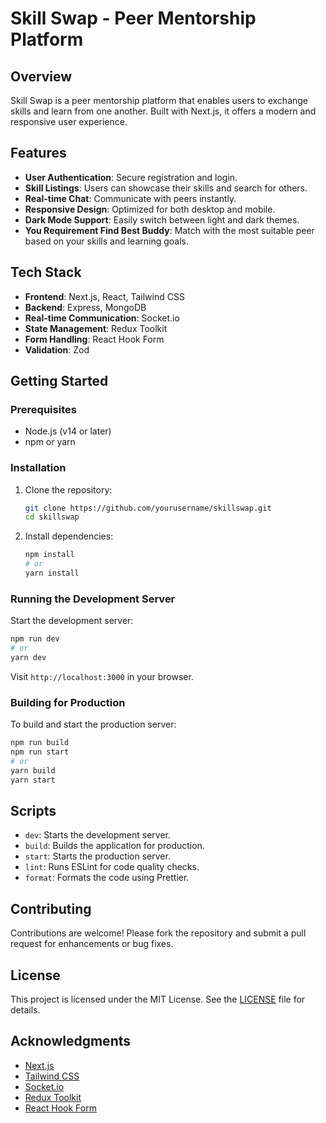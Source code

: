 # Skill Swap - Peer Mentorship Platform

## Overview
Skill Swap is a peer mentorship platform that enables users to exchange skills and learn from one another. Built with Next.js, it offers a modern and responsive user experience.

## Features
- **User Authentication**: Secure registration and login.
- **Skill Listings**: Users can showcase their skills and search for others.
- **Real-time Chat**: Communicate with peers instantly.
- **Responsive Design**: Optimized for both desktop and mobile.
- **Dark Mode Support**: Easily switch between light and dark themes.
- **You Requirement Find Best Buddy**: Match with the most suitable peer based on your skills and learning goals.

## Tech Stack
- **Frontend**: Next.js, React, Tailwind CSS
- **Backend**: Express, MongoDB
- **Real-time Communication**: Socket.io
- **State Management**: Redux Toolkit
- **Form Handling**: React Hook Form
- **Validation**: Zod

## Getting Started

### Prerequisites
- Node.js (v14 or later)
- npm or yarn

### Installation
1. Clone the repository:
   ```bash
   git clone https://github.com/yourusername/skillswap.git
   cd skillswap
   ```
   
2. Install dependencies:
   ```bash
   npm install
   # or
   yarn install
   ```

### Running the Development Server
Start the development server:
```bash
npm run dev
# or
yarn dev
```

Visit `http://localhost:3000` in your browser.

### Building for Production
To build and start the production server:
```bash
npm run build
npm run start
# or
yarn build
yarn start
```

## Scripts
- `dev`: Starts the development server.
- `build`: Builds the application for production.
- `start`: Starts the production server.
- `lint`: Runs ESLint for code quality checks.
- `format`: Formats the code using Prettier.

## Contributing
Contributions are welcome! Please fork the repository and submit a pull request for enhancements or bug fixes.

## License
This project is licensed under the MIT License. See the [LICENSE](LICENSE) file for details.

## Acknowledgments
- [Next.js](https://nextjs.org/)
- [Tailwind CSS](https://tailwindcss.com/)
- [Socket.io](https://socket.io/)
- [Redux Toolkit](https://redux-toolkit.js.org/)
- [React Hook Form](https://react-hook-form.com/)

